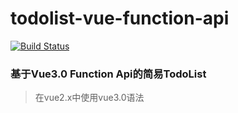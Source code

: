 # todolist-vue-function-api

[![Build Status](https://travis-ci.org/Yechuanjie/todolist-vue-function-api.svg?branch=master)](https://travis-ci.org/Yechuanjie/todolist-vue-function-api)

### 基于Vue3.0 Function Api的简易TodoList

> 在vue2.x中使用vue3.0语法